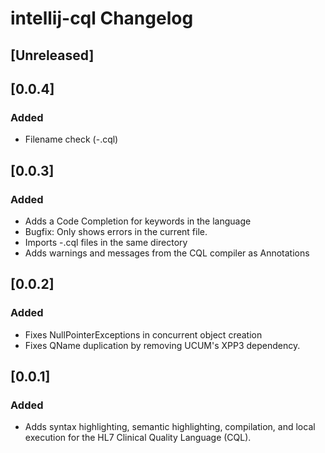 <!-- Keep a Changelog guide -> https://keepachangelog.com -->

# intellij-cql Changelog

## [Unreleased]

## [0.0.4]
### Added
- Filename check (<libraryName>-<version>.cql)

## [0.0.3]
### Added
- Adds a Code Completion for keywords in the language
- Bugfix: Only shows errors in the current file. 
- Imports <name>-<version>.cql files in the same directory
- Adds warnings and messages from the CQL compiler as Annotations

## [0.0.2]
### Added
- Fixes NullPointerExceptions in concurrent object creation
- Fixes QName duplication by removing UCUM's XPP3 dependency. 

## [0.0.1]
### Added
- Adds syntax highlighting, semantic highlighting, compilation, and local execution for the HL7 Clinical Quality Language (CQL).

